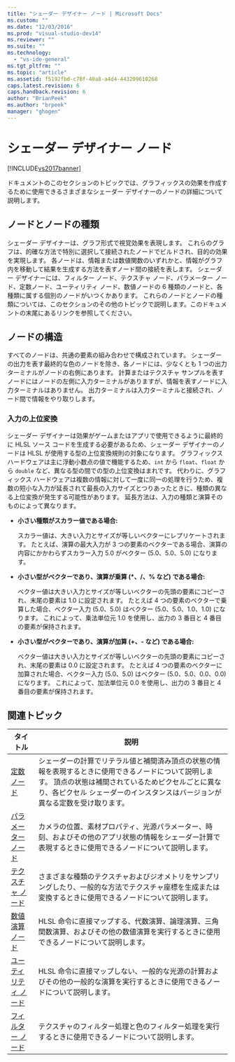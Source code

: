 ```yaml
---
title: "シェーダー デザイナー ノード | Microsoft Docs"
ms.custom: ""
ms.date: "12/03/2016"
ms.prod: "visual-studio-dev14"
ms.reviewer: ""
ms.suite: ""
ms.technology: 
  - "vs-ide-general"
ms.tgt_pltfrm: ""
ms.topic: "article"
ms.assetid: f5192fbd-c78f-40a8-a4d4-443209610268
caps.latest.revision: 6
caps.handback.revision: 6
author: "BrianPeek"
ms.author: "brpeek"
manager: "ghogen"
---
```

# シェーダー デザイナー ノード
[!INCLUDE[vs2017banner](../code-quality/includes/vs2017banner.md)]

ドキュメントのこのセクションのトピックでは、グラフィックスの効果を作成するために使用できるさまざまなシェーダー デザイナーのノードの詳細について説明します。  
  
## ノードとノードの種類  
 シェーダー デザイナーは、グラフ形式で視覚効果を表現します。  これらのグラフは、的確な方法で特別に選択して接続されたノードでビルドされ、目的の効果を実現します。  各ノードは、情報または数値関数のいずれかと、情報がグラフ内を移動して結果を生成する方法を表すノード間の接続を表します。  シェーダー デザイナーには、フィルター ノード、テクスチャ ノード、パラメーター ノード、定数ノード、ユーティリティ ノード、数値ノードの 6 種類のノードと、各種類に属する個別のノードがいつくかあります。  これらのノードとノードの種類については、このセクションのその他のトピックで説明します。このドキュメントの末尾にあるリンクを参照してください。  
  
## ノードの構造  
 すべてのノードは、共通の要素の組み合わせで構成されています。  シェーダーの出力を表す最終的な色のノードを除き、各ノードには、少なくとも 1 つの出力ターミナルがノードの右側にあります。  計算またはテクスチャ サンプルを表すノードにはノードの左側に入力ターミナルがありますが、情報を表すノードに入力ターミナルはありません。  出力ターミナルは入力ターミナルと接続され、ノード間で情報をやり取りします。  
  
### 入力の上位変換  
 シェーダー デザイナーは効果がゲームまたはアプリで使用できるように最終的に HLSL ソース コードを生成する必要があるため、シェーダー デザイナーのノードは HLSL が使用する型の上位変換規則の対象になります。  グラフィックス ハードウェアは主に浮動小数点の値で機能するため、`int` から `float`、`float` から `double` など、異なる型の間での型の上位変換はまれです。  代わりに、グラフィックス ハードウェアは複数の情報に対して一度に同一の処理を行うため、複数の短小な入力が延長されて最長の入力サイズとつりあったときに、種類の異なる上位変換が発生する可能性があります。  延長方法は、入力の種類と演算そのものによって異なります。  
  
-   **小さい種類がスカラー値である場合:**  
  
     スカラー値は、大きい入力とサイズが等しいベクターにレプリケートされます。  たとえば、演算の最大入力が 3 つの要素のベクターである場合、演算の内容にかかわらずスカラー入力 5.0 がベクター \(5.0、5.0、5.0\) になります。  
  
-   **小さい型がベクターであり、演算が乗算 \(\*、\/、% など\) である場合:**  
  
     ベクター値は大きい入力とサイズが等しいベクターの先頭の要素にコピーされ、末尾の要素は 1.0 に設定されます。  たとえば 4 つの要素のベクターで乗算した場合、ベクター入力 \(5.0、5.0\) はベクター \(5.0、5.0、1.0、1.0\) になります。  これによって、乗法単位元 1.0 を使用し、出力の 3 番目と 4 番目の要素が保持されます。  
  
-   **小さい型がベクターであり、演算が加算 \(\+、\- など\) である場合:**  
  
     ベクター値は大きい入力とサイズが等しいベクターの先頭の要素にコピーされ、末尾の要素は 0.0 に設定されます。  たとえば 4 つの要素のベクターに加算された場合、ベクター入力 \(5.0、5.0\) はベクター \(5.0、5.0、0.0、0.0\) になります。  これによって、加法単位元 0.0 を使用し、出力の 3 番目と 4 番目の要素が保持されます。  
  
## 関連トピック  
  
|タイトル|説明|  
|----------|--------|  
|[定数ノード](../designers/constant-nodes.md)|シェーダーの計算でリテラル値と補間済み頂点の状態の情報を表現するときに使用できるノードについて説明します。  頂点の状態は補間されているためピクセルごとに異なり、各ピクセル シェーダーのインスタンスはバージョンが異なる定数を受け取ります。|  
|[パラメーター ノード](../designers/parameter-nodes.md)|カメラの位置、素材プロパティ、光源パラメーター、時刻、およびその他のアプリ状態の情報をシェーダー計算で表現するときに使用できるノードについて説明します。|  
|[テクスチャ ノード](../designers/texture-nodes.md)|さまざまな種類のテクスチャおよびジオメトリをサンプリングしたり、一般的な方法でテクスチャ座標を生成または変換するときに使用できるノードについて説明します。|  
|[数値演算ノード](../designers/math-nodes.md)|HLSL 命令に直接マップする、代数演算、論理演算、三角関数演算、およびその他の数値演算を実行するときに使用できるノードについて説明します。|  
|[ユーティリティ ノード](../designers/utility-nodes.md)|HLSL 命令に直接マップしない、一般的な光源の計算およびその他の一般的な演算を実行するときに使用できるノードについて説明します。|  
|[フィルター ノード](../designers/filter-nodes.md)|テクスチャのフィルター処理と色のフィルター処理を実行するときに使用できるノードについて説明します。|
